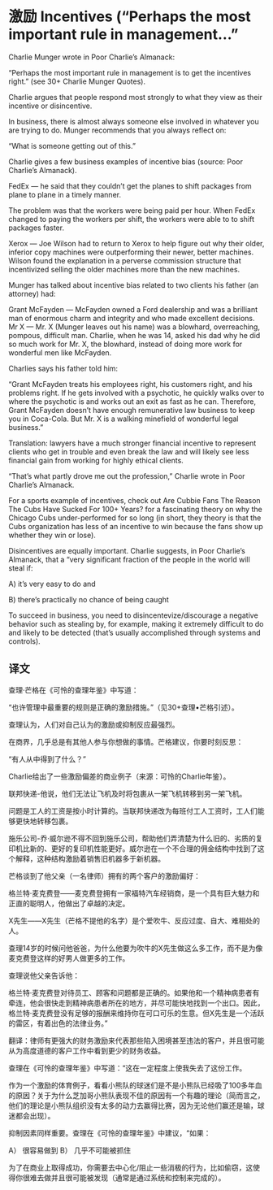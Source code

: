 # 激励 Incentives (“Perhaps the most important rule in management…”

Charlie Munger wrote in Poor Charlie’s Almanack:

“Perhaps the most important rule in management is to get the incentives right.” (see 30+ Charlie Munger Quotes).

Charlie argues that people respond most strongly to what they view as their incentive or disincentive.

In business, there is almost always someone else involved in whatever you are trying to do. Munger recommends that you always reflect on:

“What is someone getting out of this.”

Charlie gives a few business examples of incentive bias (source: Poor Charlie’s Almanack).

FedEx — he said that they couldn’t get the planes to shift packages from plane to plane in a timely manner.

The problem was that the workers were being paid per hour. When FedEx changed to paying the workers per shift, the workers were able to to shift packages faster.

Xerox — Joe Wilson had to return to Xerox to help figure out why their older, inferior copy machines were outperforming their newer, better machines. Wilson found the explanation in a perverse commission structure that incentivized selling the older machines more than the new machines.

Munger has talked about incentive bias related to two clients his father (an attorney) had:

Grant McFayden — McFayden owned a Ford dealership and was a brilliant man of enormous charm and integrity and who made excellent decisions.
Mr X — Mr. X (Munger leaves out his name) was a blowhard, overreaching, pompous, difficult man.
Charlie, when he was 14, asked his dad why he did so much work for Mr. X, the blowhard, instead of doing more work for wonderful men like McFayden.

Charlies says his father told him:

“Grant McFayden treats his employees right, his customers right, and his problems right. If he gets involved with a psychotic, he quickly walks over to where the psychotic is and works out an exit as fast as he can. Therefore, Grant McFayden doesn’t have enough remunerative law business to keep you in Coca-Cola. But Mr. X is a walking minefield of wonderful legal business.”

Translation: lawyers have a much stronger financial incentive to represent clients who get in trouble and even break the law and will likely see less financial gain from working for highly ethical clients.

“That’s what partly drove me out the profession,” Charlie wrote in Poor Charlie’s Almanack.

For a sports example of incentives, check out Are Cubbie Fans The Reason The Cubs Have Sucked For 100+ Years? for a fascinating theory on why the Chicago Cubs under-performed for so long (in short, they theory is that the Cubs organization has less of an incentive to win because the fans show up whether they win or lose).

Disincentives are equally important. Charlie suggests, in Poor Charlie’s Almanack, that a “very significant fraction of the people in the world will steal if:

A) it’s very easy to do and

B) there’s practically no chance of being caught

To succeed in business, you need to disincentevize/discourage a negative behavior such as stealing by, for example, making it extremely difficult to do and likely to be detected (that’s usually accomplished through systems and controls).

## 译文

查理·芒格在《可怜的查理年鉴》中写道：

“也许管理中最重要的规则是正确的激励措施。”（见30+查理•芒格引述）。

查理认为，人们对自己认为的激励或抑制反应最强烈。

在商界，几乎总是有其他人参与你想做的事情。芒格建议，你要时刻反思：

“有人从中得到了什么？”

Charlie给出了一些激励偏差的商业例子（来源：可怜的Charlie年鉴）。

联邦快递-他说，他们无法让飞机及时将包裹从一架飞机转移到另一架飞机。

问题是工人的工资是按小时计算的。当联邦快递改为每班付工人工资时，工人们能够更快地转移包裹。

施乐公司-乔·威尔逊不得不回到施乐公司，帮助他们弄清楚为什么旧的、劣质的复印机比新的、更好的复印机性能更好。威尔逊在一个不合理的佣金结构中找到了这个解释，这种结构激励着销售旧机器多于新机器。

芒格谈到了他父亲（一名律师）拥有的两个客户的激励偏好：

格兰特·麦克费登——麦克费登拥有一家福特汽车经销商，是一个具有巨大魅力和正直的聪明人，他做出了卓越的决定。

X先生——X先生（芒格不提他的名字）是个爱吹牛、反应过度、自大、难相处的人。

查理14岁的时候问他爸爸，为什么他要为吹牛的X先生做这么多工作，而不是为像麦克费登这样的好男人做更多的工作。

查理说他父亲告诉他：

格兰特·麦克费登对待员工、顾客和问题都是正确的。如果他和一个精神病患者有牵连，他会很快走到精神病患者所在的地方，并尽可能快地找到一个出口。因此，格兰特·麦克费登没有足够的报酬来维持你在可口可乐的生意。但X先生是一个活跃的雷区，有着出色的法律业务。”

翻译：律师有更强大的财务激励来代表那些陷入困境甚至违法的客户，并且很可能从为高度道德的客户工作中看到更少的财务收益。

查理在《可怜的查理年鉴》中写道：“这在一定程度上使我失去了这份工作。

作为一个激励的体育例子，看看小熊队的球迷们是不是小熊队已经吸了100多年血的原因？关于为什么芝加哥小熊队表现不佳的原因有一个有趣的理论（简而言之，他们的理论是小熊队组织没有太多的动力去赢得比赛，因为无论他们赢还是输，球迷都会出现）。

抑制因素同样重要。查理在《可怜的查理年鉴》中建议，“如果：

A） 很容易做到
B） 几乎不可能被抓住

为了在商业上取得成功，你需要去中心化/阻止一些消极的行为，比如偷窃，这使得你很难去做并且很可能被发现（通常是通过系统和控制来完成的）。

